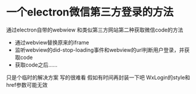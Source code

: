 一个electron微信第三方登录的方法
============================

通过electron自带的webwiew 和类似第三方网站第二种获取微信code的方法

- 通过webview替换原来的iframe
- 监听webview的did-stop-loading事件和webview的url判断用户登录，并获取code
- 获取code之后......

只是个临时的解决方案 写的很难看 假如有时间再封装一下吧
WxLogin的style和href参数可能无效

